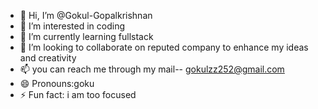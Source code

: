 - 👋 Hi, I’m @Gokul-Gopalkrishnan
- 👀 I’m interested in coding
- 🌱 I’m currently learning fullstack
- 💞️ I’m looking to collaborate on reputed company to enhance my ideas and creativity
- 📫 you can reach me through my mail-- gokulzz252@gmail.com
- 😄 Pronouns:goku
- ⚡ Fun fact: i am too focused

<!---
Gokul-Gopalkrishnan/Gokul-G is a ✨ special ✨ repository because its `README.md` (this file) appears on your GitHub profile.
You can click the Preview link to take a look at your changes.
--->
